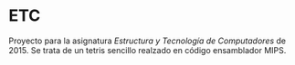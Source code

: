 # ETC
Proyecto para la asignatura _Estructura y Tecnología de Computadores_ de 2015. Se trata de un tetris sencillo realzado en código ensamblador MIPS.
